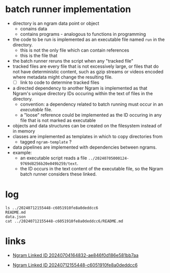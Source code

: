 # batch runner implementation

- directory is an ngram data point or object
  - conains data
  - contains programs - analogous to functions in programming
- the code to be run is implemented as an executable file named `run` in the directory.
  - this is not the only file which can contain references
  - this is the file that 
- the batch runner reruns the script when any "tracked file"
- tracked files are every file that is not excessively large, or files that do not have deterministic content, such as gzip streams or videos encoded where metadata might change the resulting file.
  - [ ] link to code to determine tracked files
- a directed dependency to another Ngram is implemented as that Ngram's unique directory IDs occuring within the text of files in the directory.
  - convention: a dependency related to batch running must occur in an _executable_ file.
  - a "loose" reference could be implemented as the ID occuring in any file that is not marked as executable
- objects and data structures can be created on the filesystem instead of in memory
- classes are implemented as templates in which to copy directories from
  - tagged `ngram-template` ?
- data pipelines are implemented with dependencies between ngrams.
- example:
  - an executable script reads a file `../20240705000124-9769d8256b20e049b259/text`.
  - the ID occurs in the text content of the executable file, so the Ngram batch runner considers these linked.

# log
```
ls ../20240712155448-c6051910fe8a0deddcc6
README.md
data.json
cat ../20240712155448-c6051910fe8a0deddcc6/README.md
```

# links

- [Ngram Linked ID 20240704164832-ae846f0d186e581bb7aa](/database/20240704164832-ae846f0d186e581bb7aa)

- [Ngram Linked ID 20240712155448-c6051910fe8a0deddcc6](/database/20240712155448-c6051910fe8a0deddcc6)
